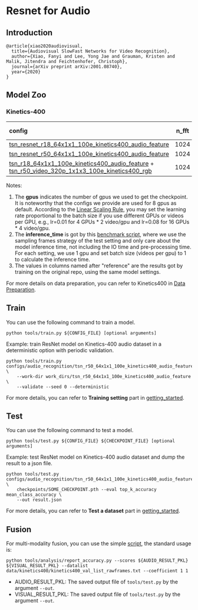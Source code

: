 # Resnet for Audio

## Introduction
```
@article{xiao2020audiovisual,
  title={Audiovisual SlowFast Networks for Video Recognition},
  author={Xiao, Fanyi and Lee, Yong Jae and Grauman, Kristen and Malik, Jitendra and Feichtenhofer, Christoph},
  journal={arXiv preprint arXiv:2001.08740},
  year={2020}
}
```

## Model Zoo

### Kinetics-400

|config | n_fft | gpus | backbone |pretrain| top1 acc/delta| top5 acc/delta | inference_time(video/s) | gpu_mem(M)| ckpt | log| json|
|:--|:--:|:--:|:--:|:--:|:--:|:--:|:--:|:--:|:--:|:--:|:--:|
|[tsn_resnet_r18_64x1x1_100e_kinetics400_audio_feature](/configs/recognition_audio/resnet/tsn_resnet_r18_64x1x1_100e_kinetics400_audio_feature.py)|1024|8| ResNet18 | None |19.7|35.75|x|1897|[ckpt](https://download.openmmlab.com/mmaction/recognition/audio_recognition/tsn_r18_64x1x1_100e_kinetics400_audio_feature/tsn_r18_64x1x1_100e_kinetics400_audio_feature_20201012-bf34df6c.pth)|[log](https://download.openmmlab.com/mmaction/recognition/audio_recognition/tsn_r18_64x1x1_100e_kinetics400_audio_feature/20201010_144630.log)|[json](https://download.openmmlab.com/mmaction/recognition/audio_recognition/tsn_r18_64x1x1_100e_kinetics400_audio_feature/20201010_144630.log.json)|
|[tsn_resnet_r50_64x1x1_100e_kinetics400_audio_feature](/configs/recognition_audio/resnet/tsn_resnet_r50_64x1x1_100e_kinetics400_audio_feature.py)|1024|8| ResNet50 | None |17.58|32.54|x|5811|[ckpt]()|[log]()|[json]()|
|[tsn_r18_64x1x1_100e_kinetics400_audio_feature](/configs/recognition_audio/resnet/tsn_r18_64x1x1_100e_kinetics400_audio_feature.py) + [tsn_r50_video_320p_1x1x3_100e_kinetics400_rgb](/configs/recognition/tsn/tsn_r50_video_320p_1x1x3_100e_kinetics400_rgb.py)|1024|8| ResNet(18+50) | None |71.50(+0.39)|90.18(+0.14)|x|x|x|x|x|

Notes:

1. The **gpus** indicates the number of gpus we used to get the checkpoint. It is noteworthy that the configs we provide are used for 8 gpus as default.
According to the [Linear Scaling Rule](https://arxiv.org/abs/1706.02677), you may set the learning rate proportional to the batch size if you use different GPUs or videos per GPU,
e.g., lr=0.01 for 4 GPUs * 2 video/gpu and lr=0.08 for 16 GPUs * 4 video/gpu.
2. The **inference_time** is got by this [benchmark script](/tools/analysis/benchmark.py), where we use the sampling frames strategy of the test setting and only care about the model inference time,
not including the IO time and pre-processing time. For each setting, we use 1 gpu and set batch size (videos per gpu) to 1 to calculate the inference time.
3. The values in columns named after "reference" are the results got by training on the original repo, using the same model settings.

For more details on data preparation, you can refer to Kinetics400 in [Data Preparation](/docs/data_preparation.md).

## Train

You can use the following command to train a model.
```shell
python tools/train.py ${CONFIG_FILE} [optional arguments]
```

Example: train ResNet model on Kinetics-400 audio dataset in a deterministic option with periodic validation.
```shell
python tools/train.py configs/audio_recognition/tsn_r50_64x1x1_100e_kinetics400_audio_feature.py \
    --work-dir work_dirs/tsn_r50_64x1x1_100e_kinetics400_audio_feature \
    --validate --seed 0 --deterministic
```

For more details, you can refer to **Training setting** part in [getting_started](/docs/getting_started.md#training-setting).

## Test

You can use the following command to test a model.
```shell
python tools/test.py ${CONFIG_FILE} ${CHECKPOINT_FILE} [optional arguments]
```

Example: test ResNet model on Kinetics-400 audio dataset and dump the result to a json file.
```shell
python tools/test.py configs/audio_recognition/tsn_r50_64x1x1_100e_kinetics400_audio_feature.py \
    checkpoints/SOME_CHECKPOINT.pth --eval top_k_accuracy mean_class_accuracy \
    --out result.json
```

For more details, you can refer to **Test a dataset** part in [getting_started](/docs/getting_started.md#test-a-dataset).

## Fusion
For multi-modality fusion, you can use the simple [script](/tools/analysis/report_accuracy.py), the standard usage is:

```shell
python tools/analysis/report_accuracy.py --scores ${AUDIO_RESULT_PKL} ${VISUAL_RESULT_PKL} --datalist data/kinetics400/kinetics400_val_list_rawframes.txt --coefficient 1 1
```

+ AUDIO_RESULT_PKL: The saved output file of `tools/test.py` by the argument `--out`.
+ VISUAL_RESULT_PKL: The saved output file of `tools/test.py` by the argument `--out`.
